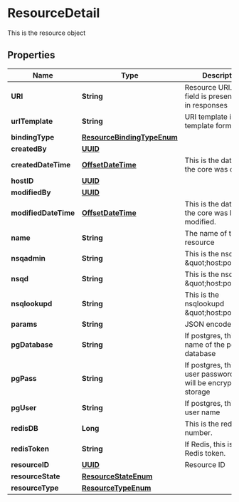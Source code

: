 

# ResourceDetail

This is the resource object
## Properties

Name | Type | Description | Notes
------------ | ------------- | ------------- | -------------
**URI** | **String** | Resource URI. This field is presented only in responses |  [optional]
**urITemplate** | **String** | URI template in the go template format. |  [optional]
**bindingType** | [**ResourceBindingTypeEnum**](ResourceBindingTypeEnum.md) |  |  [optional]
**createdBy** | [**UUID**](UUID.md) |  |  [optional]
**createdDateTime** | [**OffsetDateTime**](OffsetDateTime.md) | This is the datetime the core was created |  [optional]
**hostID** | [**UUID**](UUID.md) |  |  [optional]
**modifiedBy** | [**UUID**](UUID.md) |  |  [optional]
**modifiedDateTime** | [**OffsetDateTime**](OffsetDateTime.md) | This is the datetime the core was last modified. |  [optional]
**name** | **String** | The name of the resource |  [optional]
**nsqadmin** | **String** | This is the nsqadmin \&quot;host:port\&quot;. |  [optional]
**nsqd** | **String** | This is the nsqd \&quot;host:port\&quot;. |  [optional]
**nsqlookupd** | **String** | This is the nsqlookupd \&quot;host:port\&quot;. |  [optional]
**params** | **String** | JSON encoded field |  [optional]
**pgDatabase** | **String** | If postgres, this is the name of the postgres database |  [optional]
**pgPass** | **String** | If postgres, this is the user password.  This will be encrypted in storage |  [optional]
**pgUser** | **String** | If postgres, this is the user name |  [optional]
**redisDB** | **Long** | This is the redis DB number. |  [optional]
**redisToken** | **String** | If Redis, this is the Redis token. |  [optional]
**resourceID** | [**UUID**](UUID.md) | Resource ID |  [optional]
**resourceState** | [**ResourceStateEnum**](ResourceStateEnum.md) |  |  [optional]
**resourceType** | [**ResourceTypeEnum**](ResourceTypeEnum.md) |  |  [optional]



